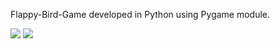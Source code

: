 Flappy-Bird-Game developed in Python using Pygame module.

![](https://github.com/withusanty/Flappy-Bird-Game/blob/master/FlappyBird1.png?raw=true)
![](https://github.com/withusanty/Flappy-Bird-Game/blob/master/FlappyBird.png?raw=true)
